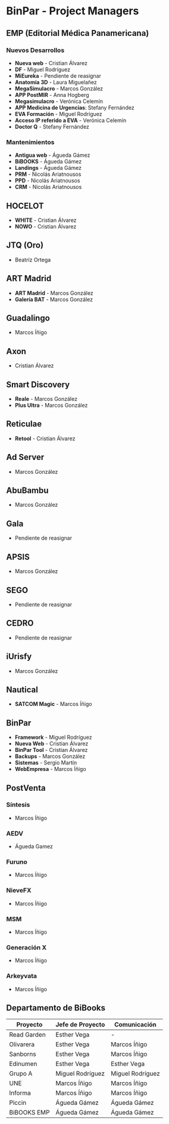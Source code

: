 # BinPar - Project Managers

## EMP (Editorial Médica Panamericana)

### Nuevos Desarrollos
 - **Nueva web** - Cristian Álvarez
 - **DF** - Miguel Rodríguez
 - **MiEureka** - Pendiente de reasignar
 - **Anatomía 3D** - Laura Miguelañez
 - **MegaSimulacro** - Marcos González
 - **APP PostMIR** - Anna Hogberg
 - **Megasimulacro** - Verónica Celemín
 - **APP Medicina de Urgencias**: Stefany Fernández
 - **EVA Formación** -  Miguel Rodríguez
 - **Acceso IP referido a EVA** - Verónica Celemín
 - **Doctor Q** - Stefany Fernández

### Mantenimientos
  - **Antigua web** - Águeda Gámez
  - **BiBOOKS** - Águeda Gámez
  - **Landings** - Águeda Gámez
  - **PRM** - Nicolás Ariatnousos
  - **PPD** - Nicolás Ariatnousos
  - **CRM** - Nicolás Ariatnousos

## HOCELOT
- **WHITE** - Cristian Álvarez
- **NOWO** - Cristian Álvarez

## JTQ (Oro)
 - Beatríz Ortega

## ART Madrid
 - **ART Madrid** - Marcos González
 - **Galería BAT** - Marcos González
 
## Guadalingo
 - Marcos Íñigo

## Axon
 - Cristian Álvarez

## Smart Discovery
 - **Reale** - Marcos González
 - **Plus Ultra** - Marcos González

## Reticulae
 - **Retool** - Cristian Álvarez

## Ad Server
 - Marcos González

## AbuBambu
 - Marcos González

## Gala
 - Pendiente de reasignar

## APSIS
 - Marcos González
 
## SEGO
 - Pendiente de reasignar
 
 ## CEDRO
 - Pendiente de reasignar

## iUrisfy
 - Marcos González
 
 ## Nautical
  - **SATCOM Magic** - Marcos Íñigo

## BinPar
 - **Framework** - Miguel Rodríguez 
 - **Nueva Web** - Cristian Álvarez
 - **BinPar Tool** - Cristian Álvarez
 - **Backups** - Marcos González
 - **Sistemas** - Sergio Martín
 - **WebEmpresa** - Marcos Íñigo
 
## PostVenta

### Síntesis
 - Marcos Íñigo

### AEDV
 - Águeda Gamez
 
### Furuno
 - Marcos Íñigo
 
### NieveFX
 - Marcos Íñigo
 
### MSM
 - Marcos Íñigo
 
### Generación X
 - Marcos Íñigo
 
### Arkeyvata
 - Marcos Íñigo


## Departamento de BiBooks

| Proyecto        | Jefe de Proyecto           | Comunicación  |
| ------------- |-------------| -----|
| Read Garden | Esther Vega | - |
| Olivarera | Esther Vega | Marcos Íñigo |
| Sanborns | Esther Vega | Marcos Íñigo |
| Edinumen | Esther Vega | Esther Vega |
| Grupo A | Miguel Rodríguez | Miguel Rodríguez |
| UNE | Marcos Íñigo | Marcos Íñigo |
| Informa | Marcos Íñigo | Marcos Íñigo |
| Piccin | Águeda Gámez | Águeda Gámez |
| BiBOOKS EMP | Águeda Gámez | Águeda Gámez |
